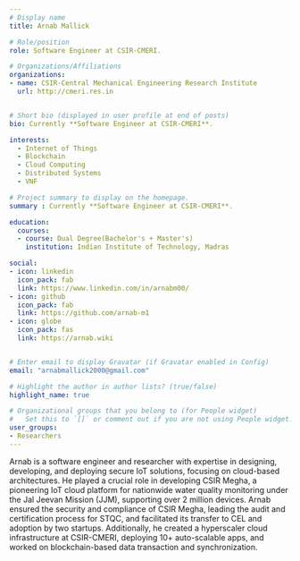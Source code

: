 ```yaml
---
# Display name
title: Arnab Mallick

# Role/position
role: Software Engineer at CSIR-CMERI. 

# Organizations/Affiliations
organizations:
- name: CSIR-Central Mechanical Engineering Research Institute
  url: http://cmeri.res.in


# Short bio (displayed in user profile at end of posts)
bio: Currently **Software Engineer at CSIR-CMERI**. 

interests:
  - Internet of Things
  - Blockchain
  - Cloud Computing
  - Distributed Systems
  - VNF

# Project summary to display on the homepage.
summary : Currently **Software Engineer at CSIR-CMERI**. 

education:
  courses:
  - course: Dual Degree(Bachelor's + Master's)
    institution: Indian Institute of Technology, Madras

social:
- icon: linkedin
  icon_pack: fab
  link: https://www.linkedin.com/in/arnabm00/
- icon: github
  icon_pack: fab
  link: https://github.com/arnab-m1
- icon: globe
  icon_pack: fas
  link: https://arnab.wiki


# Enter email to display Gravatar (if Gravatar enabled in Config)
email: "arnabmallick2000@gmail.com"

# Highlight the author in author lists? (true/false)
highlight_name: true

# Organizational groups that you belong to (for People widget)
#   Set this to `[]` or comment out if you are not using People widget.
user_groups:
- Researchers
---
```


Arnab is a software engineer and researcher with expertise in designing, developing, and deploying secure IoT solutions, focusing on cloud-based architectures. He played a crucial role in developing CSIR Megha, a pioneering IoT cloud platform for nationwide water quality monitoring under the Jal Jeevan Mission (JJM), supporting over 2 million devices. Arnab ensured the security and compliance of CSIR Megha, leading the audit and certification process for STQC, and facilitated its transfer to CEL and adoption by two startups. Additionally, he created a hyperscaler cloud infrastructure at CSIR-CMERI, deploying 10+ auto-scalable apps, and worked on blockchain-based data transaction and synchronization.

